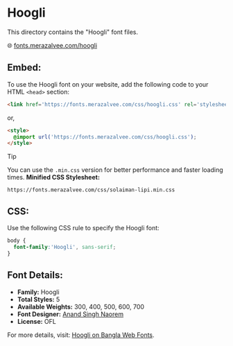 # Hoogli

This directory contains the "Hoogli" font files.

🌐 [fonts.merazalvee.com/hoogli](https://fonts.merazalvee.com/hoogli/)

## Embed:
To use the Hoogli font on your website, add the following code to your HTML `<head>` section:
```html
<link href='https://fonts.merazalvee.com/css/hoogli.css' rel='stylesheet'>
```

or,
```html
<style>
  @import url('https://fonts.merazalvee.com/css/hoogli.css');
</style>
```

> [!TIP]
> You can use the `.min.css` version for better performance and faster loading times.
> **Minified CSS Stylesheet:**  
> ```
> https://fonts.merazalvee.com/css/solaiman-lipi.min.css
> ```

## CSS:
Use the following CSS rule to specify the Hoogli font:
```css
body {
  font-family:'Hoogli', sans-serif;
}
```

## Font Details:
- **Family:** Hoogli
- **Total Styles:** 5
- **Available Weights:** 300, 400, 500, 600, 700
- **Font Designer:** [Anand Singh Naorem](https://github.com/brandnewtype)
- **License:** OFL

For more details, visit: [Hoogli on Bangla Web Fonts](https://fonts.merazalvee.com/hoogli/#about).